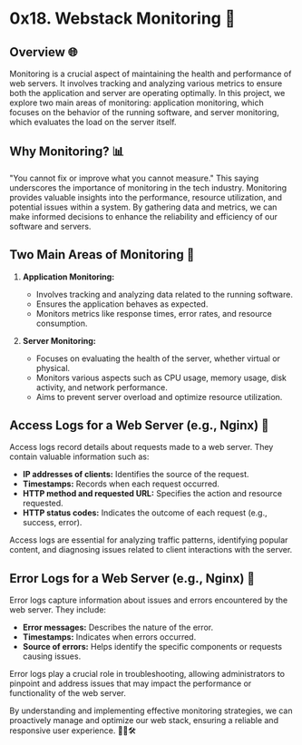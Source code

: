 # 0x18. Webstack Monitoring 🚀

## Overview 🌐

Monitoring is a crucial aspect of maintaining the health and performance of web servers. It involves tracking and analyzing various metrics to ensure both the application and server are operating optimally. In this project, we explore two main areas of monitoring: application monitoring, which focuses on the behavior of the running software, and server monitoring, which evaluates the load on the server itself.

## Why Monitoring? 📊

"You cannot fix or improve what you cannot measure." This saying underscores the importance of monitoring in the tech industry. Monitoring provides valuable insights into the performance, resource utilization, and potential issues within a system. By gathering data and metrics, we can make informed decisions to enhance the reliability and efficiency of our software and servers.

## Two Main Areas of Monitoring 🎯

1. **Application Monitoring:**

   - Involves tracking and analyzing data related to the running software.
   - Ensures the application behaves as expected.
   - Monitors metrics like response times, error rates, and resource consumption.

2. **Server Monitoring:**
   - Focuses on evaluating the health of the server, whether virtual or physical.
   - Monitors various aspects such as CPU usage, memory usage, disk activity, and network performance.
   - Aims to prevent server overload and optimize resource utilization.

## Access Logs for a Web Server (e.g., Nginx) 📝

Access logs record details about requests made to a web server. They contain valuable information such as:

- **IP addresses of clients:** Identifies the source of the request.
- **Timestamps:** Records when each request occurred.
- **HTTP method and requested URL:** Specifies the action and resource requested.
- **HTTP status codes:** Indicates the outcome of each request (e.g., success, error).

Access logs are essential for analyzing traffic patterns, identifying popular content, and diagnosing issues related to client interactions with the server.

## Error Logs for a Web Server (e.g., Nginx) 🚨

Error logs capture information about issues and errors encountered by the web server. They include:

- **Error messages:** Describes the nature of the error.
- **Timestamps:** Indicates when errors occurred.
- **Source of errors:** Helps identify the specific components or requests causing issues.

Error logs play a crucial role in troubleshooting, allowing administrators to pinpoint and address issues that may impact the performance or functionality of the web server.

By understanding and implementing effective monitoring strategies, we can proactively manage and optimize our web stack, ensuring a reliable and responsive user experience. 🚀🌐🛠️
